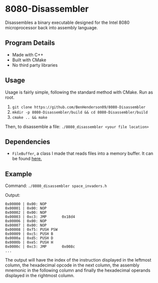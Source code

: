 # 8080-Disassembler
Disassembles a binary executable designed for the Intel 8080 microprocessor back into assembly language.

## Program Details
 - Made with C++
 - Built with CMake
 - No third party libraries
 
 ## Usage
 Usage is fairly simple, following the standard method with CMake. Run as root.
 1. `git clone https://github.com/BenHenderson09/8080-Disassembler`
 2. `mkdir -p 8080-Disassembler/build && cd 8080-Disassembler/build`
 3. `cmake .. && make`
 
 Then, to disassemble a file: `./8080_disassembler <your file location>`
 
 ## Dependencies
 - `FileBuffer`, a class I made that reads files into a memory buffer. It can be found [here.](https://github.com/BenHenderson09/FileBuffer)
 
 ## Example
 Command: `./8080_disassembler space_invaders.h`
 
Output:
```assembly
0x00000 | 0x00: NOP       
0x00001 | 0x00: NOP       
0x00002 | 0x00: NOP       
0x00003 | 0xc3: JMP       0x18d4
0x00006 | 0x00: NOP       
0x00007 | 0x00: NOP       
0x00008 | 0xf5: PUSH PSW  
0x00009 | 0xc5: PUSH B    
0x0000a | 0xd5: PUSH D    
0x0000b | 0xe5: PUSH H    
0x0000c | 0xc3: JMP       0x008c
...
 ```
The output will have the index of the instruction displayed in the leftmost column,
the hexadecimal opcode in the next column, the assembly mnemonic in the following column 
and finally the hexadecimal operands displayed in the rightmost column.
